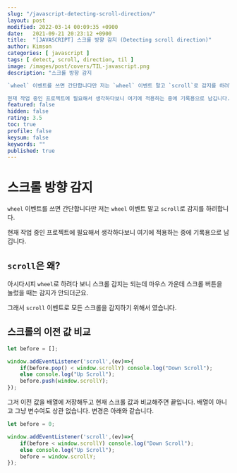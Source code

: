 ```yaml
---
slug: "/javascript-detecting-scroll-direction/"
layout: post
modified: 2022-03-14 00:09:35 +0900
date:   2021-09-21 20:23:12 +0900
title:  "[JAVASCRIPT] 스크롤 방향 감지 (Detecting scroll direction)"
author: Kimson
categories: [ javascript ]
tags: [ detect, scroll, direction, til ]
image: /images/post/covers/TIL-javascript.png
description: "스크롤 방향 감지

`wheel` 이벤트를 쓰면 간단합니다만 저는 `wheel` 이벤트 말고 `scroll`로 감지를 하려합니다.

현재 작업 중인 프로젝트에 필요해서 생각하다보니 여기에 적용하는 중에 기록용으로 남깁니다."
featured: false
hidden: false
rating: 3.5
toc: true
profile: false
keysum: false
keywords: ""
published: true
---
```


# 스크롤 방향 감지

`wheel` 이벤트를 쓰면 간단합니다만 저는 `wheel` 이벤트 말고 `scroll`로 감지를 하려합니다.

현재 작업 중인 프로젝트에 필요해서 생각하다보니 여기에 적용하는 중에 기록용으로 남깁니다.

## `scroll`은 왜?

아시다시피 `wheel`로 하려다 보니 스크롤 감지는 되는데 마우스 가운데 스크롤 버튼을 눌렀을 때는 감지가 안되더군요.

그래서 `scroll` 이벤트로 모든 스크롤을 감지하기 위해서 였습니다.

## 스크롤의 이전 값 비교

```javascript
let before = [];

window.addEventListener('scroll',(ev)=>{
	if(before.pop() < window.scrollY) console.log("Down Scroll");
	else console.log("Up Scroll");
	before.push(window.scrollY);
});
```

그저 이전 값을 배열에 저장해두고 현재 스크롤 값과 비교해주면 끝입니다. 배열이 아니고 그냥 변수여도 상관 없습니다. 변경은 아래와 같습니다.

```javascript
let before = 0;

window.addEventListener('scroll',(ev)=>{
	if(before < window.scrollY) console.log("Down Scroll");
	else console.log("Up Scroll");
	before = window.scrollY;
});
```